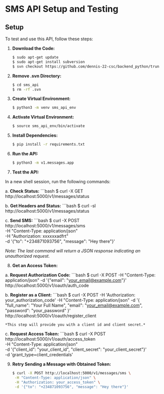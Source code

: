 # SMS API Setup and Testing

## Setup

To test and use this API, follow these steps:
1. **Download the Code:**
   ```bash
   $ sudo apt-get update
   $ sudo apt-get install subversion
   $ svn checkout https://github.com/dennis-22-csc/backend_python/trunk/api/sms_api

2. **Remove .svn Directory:**
   ```bash
   $ cd sms_api
   $ rm -rf .svn
   
3. **Create Virtual Environment:**
	```bash
	$ python3 -m venv sms_api_env

4. **Activate Virtual Environment:**
	```bash
	$ source sms_api_env/bin/activate

5. **Install Dependencies:**
	```bash
	$ pip install -r requirements.txt

6. **Run the API:**
	```bash
	$ python3 -m v1.messages.app

7. **Test the API:**

In a new shell session, run the following commands:

a. **Check Status:**
    ```bash
    $ curl -X GET http://localhost:5000/v1/messages/status

b. **Get Headers and Status:**
    ```bash
    $ curl -sI http://localhost:5000/v1/messages/status

c. **Send SMS:**
    ```bash
    $ curl -X POST http://localhost:5000/v1/messages/sms \
         -H "Content-Type: application/json" \
         -H "Authorization: xxxxxxadfrt" \
         -d '{"to": "+234871093756", "message": "Hey there"}'

*Note: The last command will return a JSON response indicating an unauthorized request.*

8. **Get an Access Token:**

a. **Request Authorization Code:**
    ```bash
    $ curl -X POST -H "Content-Type: application/json" -d '{"email": "your_email@example.com"}' http://localhost:5000/v1/oauth/auth_code

b. **Register as a Client:**
    ```bash
    $ curl -X POST -H 'Authorization: your_authorization_code' -H "Content-Type: application/json" -d '{
        "full_name": "Your Full Name",
        "email": "your_email@example.com",
        "password": "your_password"
    }' http://localhost:5000/v1/oauth/register_client
   
    *This step will provide you with a client id and client secret.*

c. **Request Access Token:**
    ```bash
    $ curl -X POST http://localhost:5000/v1/oauth/access_token \
        -H "Content-Type: application/json" \
        -d '{"client_id": "your_client_id", "client_secret": "your_client_secret"}' \
        -d 'grant_type=client_credentials'
    

9. **Retry Sending a Message with Obtained Token:**
	```bash
	$ curl -X POST http://localhost:5000/v1/messages/sms \
     -H "Content-Type: application/json" \
     -H "Authorization: your_access_token" \
     -d '{"to": "+234871093756", "message": "Hey there"}'

